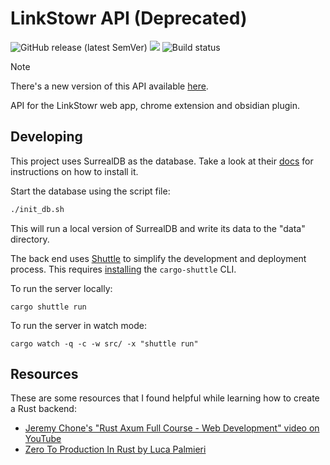 # LinkStowr API (Deprecated)

![GitHub release (latest SemVer)](https://img.shields.io/github/v/release/joelseq/linkstowr-api?sort=semver)
[<img src="https://img.shields.io/badge/dockerhub-images-important.svg?logo=Docker">](https://hub.docker.com/r/joelseq/linkstowr-api)
![Build status](https://img.shields.io/github/actions/workflow/status/joelseq/linkstowr-api/ci.yml)

> [!NOTE]  
> There's a new version of this API available [here](https://github.com/joelseq/linkstowr-api-v2).

API for the LinkStowr web app, chrome extension and obsidian plugin.

## Developing

This project uses SurrealDB as the database. Take a look at their [docs](https://surrealdb.com/install)
for instructions on how to install it.

Start the database using the script file:

```sh
./init_db.sh
```

This will run a local version of SurrealDB and write its data to the "data" directory.

The back end uses [Shuttle](https://www.shuttle.rs/) to simplify the development and deployment process.
This requires [installing](https://docs.shuttle.rs/introduction/installation) the `cargo-shuttle` CLI.

To run the server locally:

```
cargo shuttle run
```

To run the server in watch mode:

```
cargo watch -q -c -w src/ -x "shuttle run"
```

## Resources

These are some resources that I found helpful while learning how to create a Rust backend:

- [Jeremy Chone's "Rust Axum Full Course - Web Development" video on YouTube](https://www.youtube.com/watch?v=XZtlD_m59sM)
- [Zero To Production In Rust by Luca Palmieri](https://www.zero2prod.com/)
